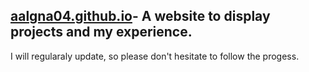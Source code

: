 ## [aalgna04.github.io](http://aalgna04.github.io)- A website to display projects and my experience.
I will regularaly update, so please don't hesitate to follow the progess.
